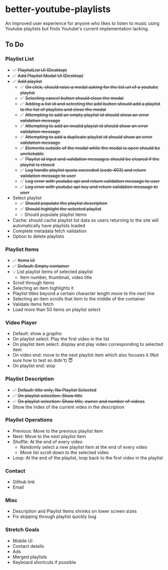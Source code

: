 # better-youtube-playlists

An improved user experience for anyone who likes to listen to music using Youtube playlists but finds Youtube's current implementation lacking.

## To Do

### Playlist List

- :white_check_mark: ~~PlaylistList UI (Desktop)~~
- :white_check_mark: ~~Add Playlist Modal UI (Desktop)~~
- :white_check_mark: ~~Add playlist~~
  - :white_check_mark: ~~On click, should raise a modal asking for the list url of a youtube playlist~~
  - :white_check_mark: ~~Selecting cancel button should close the modal~~
  - :white_check_mark: ~~Adding a list id and selecting the add button should add a playlist to the list of playlists and close the modal~~
  - :white_check_mark: ~~Attempting to add an empty playlist id should show an error validation message~~
  - :white_check_mark: ~~Attempting to add an invalid playist id should show an error validation message~~
  - :white_check_mark: ~~Attempting to add a duplicate playlist id should show an error validation message~~
  - :white_check_mark: ~~Elements outside of the modal while the modal is open should be unclickable~~
  - :white_check_mark: ~~Playlist id input and validation messages should be cleared if the playlist is closed~~
  - :white_check_mark: ~~Log handle playlist quota exceeded (code 403) and return validation message to user~~
  - :white_check_mark: ~~Log error with youtube api and return validation message to user~~
  - :white_check_mark: ~~Log error with youtube api key and return validation message to user~~
- Select playlist
  - :white_check_mark: ~~Should populate the playlist description~~
  - :white_check_mark: ~~Should highlight the selected playlist~~
  - :bulb: Should populate playlist items
- Cache: should cache playlist list data so users returning to the site will automatically have playlists loaded
- Complete metadata fetch validation
- Option to delete playlists

### Playlist Items

- :white_check_mark: ~~Items UI~~
- :white_check_mark: ~~Default: Empty container~~
- :bulb: List playlist items of selected playlist
  - Item number, thumbnail, video title
- Scroll through items
- Selecting an item highlights it
- Playlist titles beyond a certain character length move to the next line
- Selecting an item scrolls that item to the middle of the container
- Validate items fetch
- Load more than 50 items on playlist select

### Video Player

- Default: show a graphic
- On playlist select: Play the first video in the list
- On playlist item select: display and play video corresponding to selected item
- On video end: move to the next playlist item which also focuses it (Not sure how to test so didn't) :innocent:
- On playlist end: stop

### Playlist Description

- :white_check_mark: ~~Default: title only, No Playlist Selected~~
- :white_check_mark: ~~On playlist selection: Show title~~
- :white_check_mark: ~~On playlist selection: Show title, owner and number of videos~~
- Show the index of the current video in the description

### Playlist Operations

- Previous: Move to the previous playlist item
- Next: Move to the next playlist item
- Shuffle: At the end of every video
  - Randomly select a new playlist item at the end of every video
  - Move list scroll down to the selected video
- Loop: At the end of the playlist, loop back to the first video in the playlist

### Contact

- Github link
- Email

### Misc

- Description and Playlist Items shrinks on lower screen sizes
- Fix skipping through playlist quickly bug

### Stretch Goals

- Mobile UI
- Contact details
- Ads
- Merged playlists
- Keyboard shortcuts if possible
